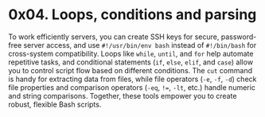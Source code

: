 # 0x04. Loops, conditions and parsing

To work efficiently servers, you can create SSH keys for secure, password-free
server access, and use `#!/usr/bin/env bash` instead of `#!/bin/bash` for 
cross-system compatibility. Loops like `while`, `until`, and `for` help 
automate repetitive tasks, and conditional statements (`if`, `else`, `elif`, 
and `case`) allow you to control script flow based on different conditions. The
`cut` command is handy for extracting data from files, while file operators 
(`-e`, `-f`, `-d`) check file properties and comparison operators (`-eq`, `!=`,
`-lt`, etc.) handle numeric and string comparisons. Together, these tools 
empower you to create robust, flexible Bash scripts.
